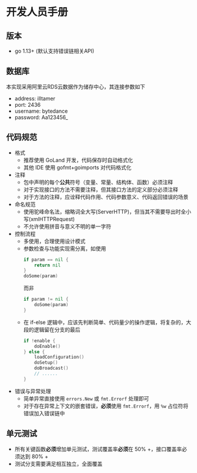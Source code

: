# 开发人员手册

## 版本

- go 1.13+ (默认支持错误链相关API)

## 数据库

本实现采用阿里云RDS云数据作为储存中心，其连接参数如下

- address: illtamer
- port: 2436
- username: bytedance
- password: Aa123456_

## 代码规范

- 格式
    - 推荐使用 GoLand 开发，代码保存时自动格式化
    - 其他 IDE 使用 gofmt+goimports 对代码格式化
- 注释
    - 包中声明的每个**公共**符号（变量、常量、结构体、函数）必须注释
    - 对于实现接口的方法不需要注释，但其接口方法的定义部分必须注释
    - 对于方法的注释，应诠释代码作用、代码参数意义、代码返回错误的场景
- 命名规范
    - 使用驼峰命名法，缩略词全大写(ServerHTTP)，但当其不需要导出时全小写(xmlHTTPRequest)
    - 不允许使用拼音与意义不明的单一字符
- 控制流程
    - 多使用，合理使用设计模式
    - 参数检查与功能实现需分离，如使用
      ```go
      if param == nil {
          return nil  
      }
      doSome(param)
      ```
      而非
      ```go
      if param != nil {
          doSome(param)
      }
      ```
    - 在 if-else 逻辑中，应该先判断简单、代码量少的操作逻辑，将复杂的，大段的逻辑留在分支的最后
      ```go
      if !enable {
          doEnable()
      } else {
          loadConfiguration()
          doSetup()
          doBroadcast()
          // ......
      }
      ```
- 错误与异常处理
    - 简单异常直接使用 `errors.New` 或 `fmt.Errorf` 处理即可
    - 对于存在异常上下文的嵌套错误，**必须**使用 `fmt.Errorf`，用 `%w` 占位符将错误加入错误链中

## 单元测试

- 所有关键函数**必须**增加单元测试，测试覆盖率**必须**在 50% +，接口覆盖率必须达到 80% +
- 测试分支需要满足相互独立，全面覆盖